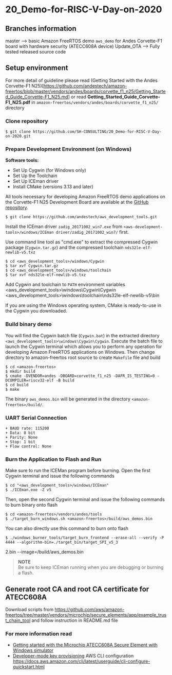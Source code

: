 # 20_Demo-for-RISC-V-Day-on-2020

## Branches information
master --> basic Amazon FreeRTOS demo `aws_demo` for Andes Corvette-F1 board with hardware security (ATECC608A device)
Update_OTA --> Fully tested released source code

## Setup environment
For more detail of guideline please read (Getting Started with the Andes Corvette-F1 N25)[https://github.com/andestech/amazon-freertos/blob/master/vendors/andes/boards/corvette_f1_n25/Getting_Started_Guide_Corvette-F1_N25.md] or read **Getting_Started_Guide_Corvette-F1_N25.pdf** in `amazon-freertos/vendors/andes/boards/corvette_f1_n25/` directory 

### Clone repository
```
$ git clone https://github.com/SH-CONSULTING/20_Demo-for-RISC-V-Day-on-2020.git
```

### Prepare Development Environment (on Windows)

**Software tools:**
* Set Up Cygwin (for Windows only)
* Set Up the Toolchain
* Set Up ICEman driver
* Install CMake (versions 3.13 and later)

All tools necessary for developing Amazon FreeRTOS demo applications on the
Corvette-F1 N25 Development Board are available at the [GitHub
repository](https://github.com/andestech/aws_development_tools.git).

    $ git clone https://github.com/andestech/aws_development_tools.git

Install the ICEman driver `zadig_20171002_win7.exe` from `<aws-development-tools>/windows/ICEman driver/zadig_20171002_win7/` first.

Use command line tool as "cmd.exe" to extract the compressed Cygwin package (`Cygwin.tar.gz`) and the compressed toolchain `nds32le-elf-newlib-v5.txz`

```
$ cd <aws_development_tools>/windows/Cygwin
$ tar xvf Cygwin.tar.gz
$ cd <aws_development_tools>/windows/toolchain
$ tar xvf nds32le-elf-newlib-v5.txz
```

Add Cygwin and toolchain to `PATH` environment variables
<aws_development_tools>\windows\Cygwin\Cygwin
<aws_development_tools>\windows\toolchain\nds32le-elf-newlib-v5\bin

If you are using the Windows operating system, CMake is ready-to-use in the
Cygwin you downloaded.

### Build binary demo
You will find the Cygwin batch file (`Cygwin.bat`) in the extracted directory `<aws_development_tools>\windows\Cygwin\Cygwin`. Execute the batch file to launch the Cygwin terminal which allows you to perform any operation for developing Amazon FreeRTOS applications on Windows. 
Then change directory to amazon-freertos root source to create `Makefile` file and build

    $ cd <amazon-freertos>
    $ mkdir build
    $ cmake -DVENDOR=andes -DBOARD=corvette_f1_n25 -DAFR_IS_TESTING=0 -DCOMPILER=riscv32-elf -B build
    $ cd build
    $ make

The binary `aws_demos.bin` will be generated in the directory `<amazon-freertos>/build/`.

### UART Serial Connection

	+ BAUD rate: 115200
	+ Data: 8 bit 
	+ Parity: None
	+ Stop: 1 bit
	+ Flow control: None

### Burn the Application to Flash and Run
Make sure to run the ICEMan program before burning. 
Open the first Cygwin terminal and issue the following commands

    $ cd "<aws_development_tools>/windows/ICEman"
    $ ./ICEman.exe -Z v5

Then, open the second Cygwin terminal and issue the following commands to burn binary onto flash

    $ cd <amazon-freertos>/vendors/andes/tools
    $ ./target_burn_windows.sh <amazon-freertos>/build/aws_demos.bin

You can also directly use this command to burn onto flash
    
    $ ./windows_burner_tools/target_burn_frontend --erase-all --verify -P 4444 --algorithm-bin=./target_bin/target_SPI_v5_3
2.bin --image=<amazon-freertos>/build/aws_demos.bin

>**NOTE**<br>
>Be sure to keep ICEman running when you are debugging or burning a flash.


## Generate root CA and root CA certificate for ATECC608A
Download scripts from https://github.com/aws/amazon-freertos/tree/master/vendors/microchip/secure_elements/app/example_trust_chain_tool and follow instruction in README.md file 

### For more information read
- [Getting started with the Microchip ATECC608A Secure Element with Windows simulator](https://docs.aws.amazon.com/freertos/latest/userguide/getting_started_atecc608a.html)
- [Developer-mode key provisioning](https://docs.aws.amazon.com/freertos/latest/userguide/dev-mode-key-provisioning.html)
AWS CLI configuration  https://docs.aws.amazon.com/cli/latest/userguide/cli-configure-quickstart.html